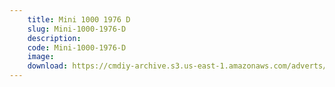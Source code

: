```yaml
---
    title: Mini 1000 1976 D
    slug: Mini-1000-1976-D
    description:
    code: Mini-1000-1976-D
    image:
    download: https://cmdiy-archive.s3.us-east-1.amazonaws.com/adverts/documents/Mini+1000+1976+D.pdf
---
```

<!-- Content of the page -->

##
        